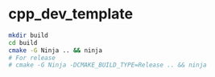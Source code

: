 <h1>cpp_dev_template</h1>

```bash
mkdir build
cd build
cmake -G Ninja .. && ninja
# For release
# cmake -G Ninja -DCMAKE_BUILD_TYPE=Release .. && ninja
```
